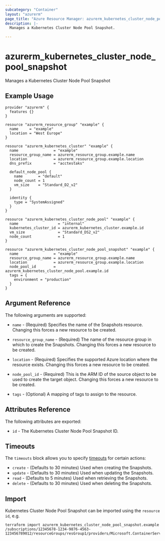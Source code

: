```yaml
---
subcategory: "Container"
layout: "azurerm"
page_title: "Azure Resource Manager: azurerm_kubernetes_cluster_node_pool_snapshot"
description: |-
  Manages a Kubernetes Cluster Node Pool Snapshot.

---
```


# azurerm_kubernetes_cluster_node_pool_snapshot

Manages a Kubernetes Cluster Node Pool Snapshot

## Example Usage

```hcl
provider "azurerm" {
  features {}
}

resource "azurerm_resource_group" "example" {
  name     = "example"
  location = "West Europe"
}

resource "azurerm_kubernetes_cluster" "example" {
  name                = "example"
  resource_group_name = azurerm_resource_group.example.name
  location            = azurerm_resource_group.example.location
  dns_prefix          = "acctestaks"

  default_node_pool {
    name       = "default"
    node_count = 1
    vm_size    = "Standard_D2_v2"
  }

  identity {
    type = "SystemAssigned"
  }
}

resource "azurerm_kubernetes_cluster_node_pool" "example" {
  name                  = "internal"
  kubernetes_cluster_id = azurerm_kubernetes_cluster.example.id
  vm_size               = "Standard_DS2_v2"
  node_count            = 1
}

resource "azurerm_kubernetes_cluster_node_pool_snapshot" "example" {
  name                = "example"
  resource_group_name = azurerm_resource_group.example.name
  location            = azurerm_resource_group.example.location
  node_pool_id        = azurerm_kubernetes_cluster_node_pool.example.id
  tags = {
    environment = "production"
  }
}
```

## Argument Reference

The following arguments are supported:

* `name` - (Required) Specifies the name of the Snapshots resource. Changing this forces a new resource to be created.

* `resource_group_name` - (Required) The name of the resource group in which to create the Snapshots. Changing this forces a new resource to be created.

* `location` - (Required) Specifies the supported Azure location where the resource exists. Changing this forces a new resource to be created.

* `node_pool_id` - (Required) This is the ARM ID of the source object to be used to create the target object. Changing this forces a new resource to be created.

* `tags` - (Optional) A mapping of tags to assign to the resource.

## Attributes Reference

The following attributes are exported:

* `id` - The Kubernetes Cluster Node Pool Snapshot ID.

## Timeouts

The `timeouts` block allows you to specify [timeouts](https://www.terraform.io/docs/configuration/resources.html#timeouts) for certain actions:

* `create` - (Defaults to 30 minutes) Used when creating the Snapshots.
* `update` - (Defaults to 30 minutes) Used when updating the Snapshots.
* `read` - (Defaults to 5 minutes) Used when retrieving the Snapshots.
* `delete` - (Defaults to 30 minutes) Used when deleting the Snapshots.

## Import

Kubernetes Cluster Node Pool Snapshot can be imported using the `resource id`, e.g.

```shell
terraform import azurerm_kubernetes_cluster_node_pool_snapshot.example /subscriptions/12345678-1234-9876-4563-123456789012/resourceGroups/resGroup1/providers/Microsoft.ContainerService/snapshots/snapshot1
```
